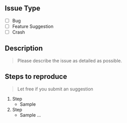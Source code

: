 ## Issue Type
- [ ] Bug
- [ ] Feature Suggestion
- [ ] Crash

## Description
> Please describe the issue as detailed as possible.

## Steps to reproduce
> Let free if you submit an suggestion

1. Step
    - Sample
2. Step
    - Sample
...
